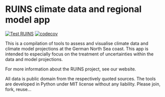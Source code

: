 # RUINS climate data and regional model app

[![Test RUINS](https://github.com/hydrocode-de/RUINSapp/actions/workflows/main.yml/badge.svg)](https://github.com/hydrocode-de/RUINSapp/actions/workflows/main.yml)
[![codecov](https://codecov.io/gh/hydrocode-de/RUINSapp/branch/main/graph/badge.svg?token=SFxENKltZb)](https://codecov.io/gh/hydrocode-de/RUINSapp)


This is a compilation of tools to assess and visualise climate data and climate model projections at the German North Sea coast. This app is intended to especially focus on the treatment of uncertainties within the data and model projections.

For more information about the RUINS project, see our website. 

All data is public domain from the respectively quoted sources. The tools are developed in Python under MIT license without any liability.
Please join, fork, reuse...
